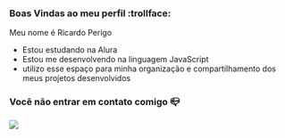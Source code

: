 ### Boas Vindas ao meu perfil  :trollface:

Meu nome é Ricardo Perigo

- Estou estudando na Alura
- Estou me desenvolvendo na linguagem JavaScript
- utilizo esse espaço para minha organização e compartilhamento dos meus projetos desenvolvidos

 ### Você não entrar em contato comigo 📪

![](https://www.usatoday.com/gcdn/-mm-/3ac9d0f81e497476b6e193a9b47176e127cdc309/c=0-33-2214-1284/local/-/media/2015/10/08/USATODAY/USATODAY/635798662187573581-NWA.jpg?width=1600&height=800&fit=crop&format=pjpg&auto=webp)
